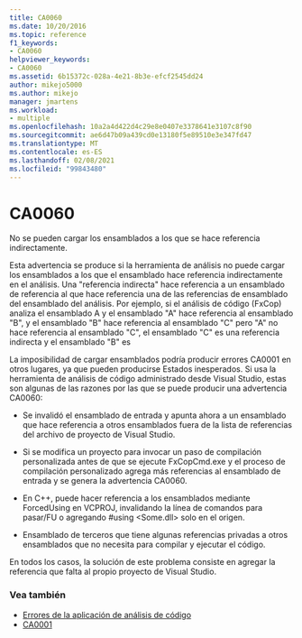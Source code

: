 ```yaml
---
title: CA0060
ms.date: 10/20/2016
ms.topic: reference
f1_keywords:
- CA0060
helpviewer_keywords:
- CA0060
ms.assetid: 6b15372c-028a-4e21-8b3e-efcf2545dd24
author: mikejo5000
ms.author: mikejo
manager: jmartens
ms.workload:
- multiple
ms.openlocfilehash: 10a2a4d422d4c29e8e0407e3378641e3107c8f90
ms.sourcegitcommit: ae6d47b09a439cd0e13180f5e89510e3e347fd47
ms.translationtype: MT
ms.contentlocale: es-ES
ms.lasthandoff: 02/08/2021
ms.locfileid: "99843480"
---
```

# <a name="ca0060"></a>CA0060

No se pueden cargar los ensamblados a los que se hace referencia indirectamente.

Esta advertencia se produce si la herramienta de análisis no puede cargar los ensamblados a los que el ensamblado hace referencia indirectamente en el análisis. Una "referencia indirecta" hace referencia a un ensamblado de referencia al que hace referencia una de las referencias de ensamblado del ensamblado del análisis. Por ejemplo, si el análisis de código (FxCop) analiza el ensamblado A y el ensamblado "A" hace referencia al ensamblado "B", y el ensamblado "B" hace referencia al ensamblado "C" pero "A" no hace referencia al ensamblado "C", el ensamblado "C" es una referencia indirecta y el ensamblado "B" es

La imposibilidad de cargar ensamblados podría producir errores CA0001 en otros lugares, ya que pueden producirse Estados inesperados. Si usa la herramienta de análisis de código administrado desde Visual Studio, estas son algunas de las razones por las que se puede producir una advertencia CA0060:

- Se invalidó el ensamblado de entrada y apunta ahora a un ensamblado que hace referencia a otros ensamblados fuera de la lista de referencias del archivo de proyecto de Visual Studio.

- Si se modifica un proyecto para invocar un paso de compilación personalizada antes de que se ejecute FxCopCmd.exe y el proceso de compilación personalizado agrega más referencias al ensamblado de entrada y se genera la advertencia CA0060.

- En C++, puede hacer referencia a los ensamblados mediante ForcedUsing en VCPROJ, invalidando la línea de comandos para pasar/FU o agregando #using \<Some.dll> solo en el origen.

- Ensamblado de terceros que tiene algunas referencias privadas a otros ensamblados que no necesita para compilar y ejecutar el código.

En todos los casos, la solución de este problema consiste en agregar la referencia que falta al propio proyecto de Visual Studio.

### <a name="see-also"></a>Vea también

- [Errores de la aplicación de análisis de código](../code-quality/code-analysis-application-errors.md)
- [CA0001](ca0001.md)
